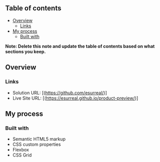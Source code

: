 ## Table of contents

- [Overview](#overview)
  - [Links](#links)
- [My process](#my-process)
  - [Built with](#built-with)


**Note: Delete this note and update the table of contents based on what sections you keep.**

## Overview

### Links

- Solution URL: [(https://github.com/esurreal/)]
- Live Site URL: [(https://esurreal.github.io/product-preview/)]

## My process

### Built with
- Semantic HTML5 markup
- CSS custom properties
- Flexbox
- CSS Grid




